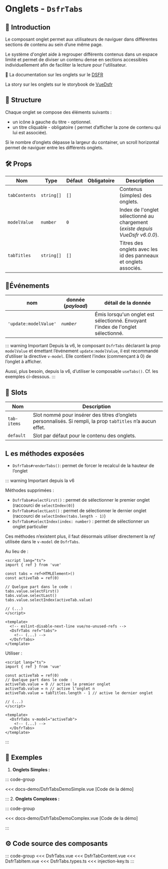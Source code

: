 # Onglets - `DsfrTabs`

## 🌟 Introduction

Le composant onglet permet aux utilisateurs de naviguer dans différentes sections de contenu au sein d’une même page.

Le système d'onglet aide à regrouper différents contenus dans un espace limité et permet de diviser un contenu dense en sections accessibles individuellement afin de faciliter la lecture pour l'utilisateur.

🏅 La documentation sur les onglets sur le [DSFR](https://www.systeme-de-design.gouv.fr/elements-d-interface/composants/onglet/)

<VIcon name="vi-file-type-storybook" /> La story sur les onglets sur le storybook de [VueDsfr](https://storybook.vue-ds.fr/?path=/docs/composants-dsfrtabs--docs)

## 📐 Structure

Chaque onglet se compose des éléments suivants :

- un icône à gauche du titre - optionnel.
- un titre cliquable - obligatoire ( permet d’afficher la zone de contenu qui lui est associée).

Si le nombre d’onglets dépasse la largeur du container, un scroll horizontal permet de naviguer entre les différents onglets.

## 🛠️ Props

| Nom                  | Type                      | Défaut       | Obligatoire | Description                                                |
|----------------------|---------------------------|--------------|-------------|------------------------------------------------------------|
| `tabContents`          | `string[]`                   | `[]`   |             | Contenus (simples) des onglets.                                      |
| `modelValue` | `number`                  | `0`          |             | Index de l'onglet sélectionné au chargement (*existe depuis VueDsfr v6.0.0*).               |
| `tabTitles`            | `string[]`                   | `[]`   |             | Titres des onglets avec les id des panneaux et onglets associés. |

## 📡Événements

|  nom                   |   donnée (*payload*) | détail de la donnée
| ---------------------- |  ---------            | --- |
| `'update:modelValue'` |       *`number`*       | Émis lorsqu'un onglet est sélectionné. Envoyant l'index de l'onglet sélectionné. |

::: warning Important
Depuis la v6, le composant `DsfrTabs` déclarant la prop `modelValue` et émettant l’événement `update:modelValue`, il est recommandé d’utiliser la directive `v-model`. Elle contient l’index (commençant à 0) de l’onglet à afficher.

Aussi, plus besoin, depuis la v6, d’utiliser le composable `useTabs()`. Cf. les exemples ci-dessous.
:::

## 🧩 Slots

| Nom          | Description                                                        |
|--------------|--------------------------------------------------------------------|
| `tab-items`    | Slot nommé pour insérer des titres d’onglets personnalisés. Si rempli, la prop `tabTitles` n’a aucun effet. |
| `default`      | Slot par défaut pour le contenu des onglets.                       |

## L es méthodes exposées

- `DsfrTabs#renderTabs()`: permet de forcer le recalcul de la hauteur de l’onglet

::: warning Important depuis la v6

Méthodes supprimées :

- `DsfrTabs#selectFirst()` : permet de sélectionner le premier onglet (raccourci de `selectIndex(0)`)
- `DsfrTabs#selectLast()` : permet de sélectionner le dernier onglet (raccourci de `selectIndex(tabs.length - 1)`)
- `DsfrTabs#selectIndex(index: number)` : permet de sélectionner un onglet particulier

Ces méthodes n’existent plus, il faut désormais utiliser directement la *ref* utilisée dans le `v-model` de `DsfrTabs`.

Au lieu de :

```vue
<script lang="ts">
import { ref } from 'vue'

const tabs = ref<HTMLElement>()
const activeTab = ref(0)

// Quelque part dans le code :
tabs.value.selectFirst()
tabs.value.selectLast()
tabs.value.selectIndex(activeTab.value)

// (...)
</script>

<template>
  <!-- eslint-disable-next-line vue/no-unused-refs -->
  <DsfrTabs ref="tabs">
    <!-- (...) -->
  </DsfrTabs>
</template>
```

Utiliser :

```vue
<script lang="ts">
import { ref } from 'vue'

const activeTab = ref(0)
// Quelque part dans le code :
activeTab.value = 0 // active le premier onglet
activeTab.value = n // active l’onglet n
activeTab.value = tabTitles.length - 1 // active le dernier onglet

// (...)
</script>

<template>
  <DsfrTabs v-model="activeTab">
    <!-- (...) -->
  </DsfrTabs>
</template>
```

:::

## 📝 Exemples

1. **Onglets Simples :**

  ::: code-group

  <Story data-title="Démo" min-h="160px">
    <DsfrTabsDemoSimple />
  </Story>

  <<< docs-demo/DsfrTabsDemoSimple.vue [Code de la démo]

  :::
2. **Onglets Complexes :**

  ::: code-group

  <Story data-title="Démo" min-h="600px">
    <DsfrTabsDemoComplex />
  </Story>

  <<< docs-demo/DsfrTabsDemoComplex.vue [Code de la démo]

  :::

## ⚙️ Code source des composants

::: code-group
<<< DsfrTabs.vue
<<< DsfrTabContent.vue
<<< DsfrTabItem.vue
<<< DsfrTabs.types.ts
<<< injection-key.ts
:::

<script setup lang="ts">
import DsfrTabsDemoSimple from './docs-demo/DsfrTabsDemoSimple.vue'
import DsfrTabsDemoComplex from './docs-demo/DsfrTabsDemoComplex.vue'
</script>

